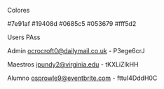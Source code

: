 Colores

#7e91af
#19408d
#0685c5
#053679
#fff5d2

Users PAss

Admin
ocrocroft0@dailymail.co.uk - P3ege6crJ

Maestros
ipundy2@virginia.edu - tKXLiZlkHH

Alumno
osprowle9@eventbrite.com - fttuI4DddH0C
